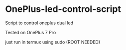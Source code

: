 # OnePlus-led-control-script
Script to control oneplus dual led

Tested on OnePlus 7 Pro

just run in termux using sudo (ROOT NEEDED)

